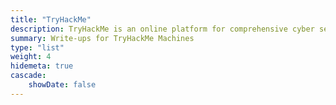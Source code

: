 ```yaml
---
title: "TryHackMe"
description: TryHackMe is an online platform for comprehensive cyber security training that allows individuals all over the world to improve their hacking skills.
summary: Write-ups for TryHackMe Machines
type: "list"
weight: 4
hidemeta: true
cascade:
    showDate: false
---
```




&nbsp;